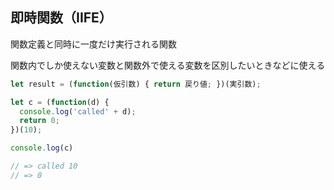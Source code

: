 ## 即時関数（IIFE）

関数定義と同時に一度だけ実行される関数

関数内でしか使えない変数と関数外で使える変数を区別したいときなどに使える

```javascript
let result = (function(仮引数) { return 戻り値; })(実引数);
```

```javascript
let c = (function(d) {
  console.log('called' + d);
  return 0;
})(10);

console.log(c)

// => called 10
// => 0
```


